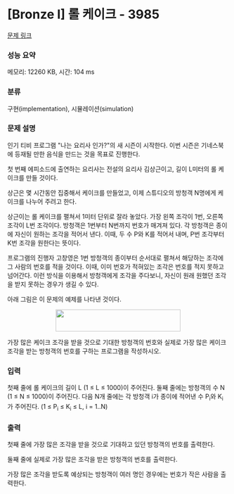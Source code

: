 # [Bronze I] 롤 케이크 - 3985 

[문제 링크](https://www.acmicpc.net/problem/3985) 

### 성능 요약

메모리: 12260 KB, 시간: 104 ms

### 분류

구현(implementation), 시뮬레이션(simulation)

### 문제 설명

<p>인기 티비 프로그램 "나는 요리사 인가?"의 새 시즌이 시작한다. 이번 시즌은 기네스북에 등재될 만한 음식을 만드는 것을 목표로 진행한다.</p>

<p>첫 번째 에피소드에 출연하는 요리사는 전설의 요리사 김상근이고, 길이 L미터의 롤 케이크를 만들 것이다.</p>

<p>상근은 몇 시간동안 집중해서 케이크를 만들었고, 이제 스튜디오의 방청객 N명에게 케이크를 나누어 주려고 한다.</p>

<p>상근이는 롤 케이크를 펼쳐서 1미터 단위로 잘라 놓았다. 가장 왼쪽 조각이 1번, 오른쪽 조각이 L번 조각이다. 방청객은 1번부터 N번까지 번호가 매겨져 있다. 각 방청객은 종이에 자신이 원하는 조각을 적어서 낸다. 이때, 두 수 P와 K를 적어서 내며, P번 조각부터 K번 조각을 원한다는 뜻이다.</p>

<p>프로그램의 진행자 고창영은 1번 방청객의 종이부터 순서대로 펼쳐서 해당하는 조각에 그 사람의 번호를 적을 것이다. 이때, 이미 번호가 적혀있는 조각은 번호를 적지 못하고 넘어간다. 이런 방식을 이용해서 방청객에게 조각을 주다보니, 자신이 원래 원했던 조각을 받지 못하는 경우가 생길 수 있다.</p>

<p>아래 그림은 이 문제의 예제를 나타낸 것이다.</p>

<p style="text-align: center;"><img alt="" src="https://upload.acmicpc.net/6807aea1-d6c6-4ab4-9850-baf9d53859a1/-/preview/" style="width: 284px; height: 50px;"></p>

<p>가장 많은 케이크 조각을 받을 것으로 기대한 방청객의 번호와 실제로 가장 많은 케이크 조각을 받는 방청객의 번호를 구하는 프로그램을 작성하시오.</p>

### 입력 

 <p>첫째 줄에 롤 케이크의 길이 L (1 ≤ L ≤ 1000)이 주어진다. 둘째 줄에는 방청객의 수 N (1 ≤ N ≤ 1000)이 주어진다. 다음 N개 줄에는 각 방청객 i가 종이에 적어낸 수 P<sub>i</sub>와 K<sub>i</sub>가 주어진다. (1 ≤ P<sub>i</sub> ≤ K<sub>i</sub> ≤ L, i = 1..N)</p>

### 출력 

 <p>첫째 줄에 가장 많은 조각을 받을 것으로 기대하고 있던 방청객의 번호를 출력한다.</p>

<p>둘째 줄에 실제로 가장 많은 조각을 받은 방청객의 번호를 출력한다.</p>

<p>가장 많은 조각을 받도록 예상되는 방청객이 여러 명인 경우에는 번호가 작은 사람을 출력한다.</p>

